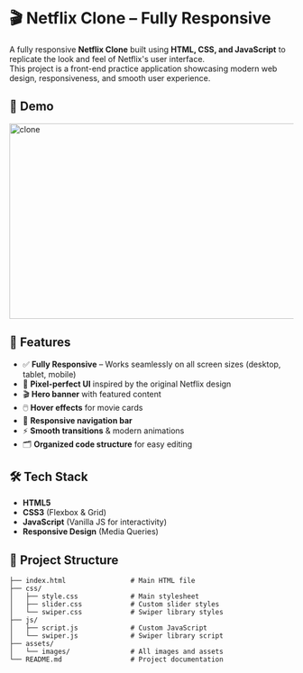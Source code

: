 # 🎬 Netflix Clone – Fully Responsive

A fully responsive **Netflix Clone** built using **HTML, CSS, and JavaScript** to replicate the look and feel of Netflix's user interface.  
This project is a front-end practice application showcasing modern web design, responsiveness, and smooth user experience.

## 📸 Demo
<img width="595" height="347" alt="clone" src="https://github.com/user-attachments/assets/36d5cfb8-9e13-4e3b-aa07-01c0b230be78" />


## 🚀 Features
- ✅ **Fully Responsive** – Works seamlessly on all screen sizes (desktop, tablet, mobile)
- 🎯 **Pixel-perfect UI** inspired by the original Netflix design
- 🎬 **Hero banner** with featured content
- 🖱️ **Hover effects** for movie cards
- 📱 **Responsive navigation bar**
- ⚡ **Smooth transitions** & modern animations
- 🗂️ **Organized code structure** for easy editing

## 🛠️ Tech Stack
- **HTML5**
- **CSS3** (Flexbox & Grid)
- **JavaScript** (Vanilla JS for interactivity)
- **Responsive Design** (Media Queries)

## 📂 Project Structure
```plaintext
├── index.html                # Main HTML file
├── css/
│   ├── style.css             # Main stylesheet
│   ├── slider.css            # Custom slider styles
│   └── swiper.css            # Swiper library styles
├── js/
│   ├── script.js             # Custom JavaScript
│   └── swiper.js             # Swiper library script
├── assets/
│   └── images/               # All images and assets
└── README.md                 # Project documentation
